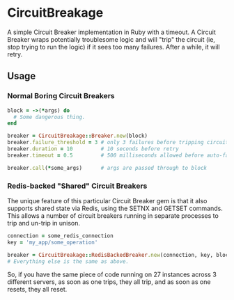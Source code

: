 # CircuitBreakage

A simple Circuit Breaker implementation in Ruby with a timeout.  A Circuit
Breaker wraps potentially troublesome logic and will "trip" the circuit (ie,
stop trying to run the logic) if it sees too many failures.  After a while, it
will retry.

## Usage

### Normal Boring Circuit Breakers

```ruby
block = ->(*args) do
  # Some dangerous thing.
end

breaker = CircuitBreakage::Breaker.new(block)
breaker.failure_threshold = 3 # only 3 failures before tripping circuit
breaker.duration = 10         # 10 seconds before retry
breaker.timeout = 0.5         # 500 milliseconds allowed before auto-fail

breaker.call(*some_args)      # args are passed through to block
```

### Redis-backed "Shared" Circuit Breakers

The unique feature of this particular Circuit Breaker gem is that it also
supports shared state via Redis, using the SETNX and GETSET commands.  This
allows a number of circuit breakers running in separate processes to trip and
un-trip in unison.

```ruby
connection = some_redis_connection
key = 'my_app/some_operation'

breaker = CircuitBreakage::RedisBackedBreaker.new(connection, key, block)
# Everything else is the same as above.
```

So, if you have the same piece of code running on 27 instances across 3
different servers, as soon as one trips, they all trip, and as soon as one
resets, they all reset.

